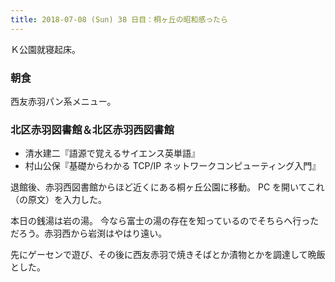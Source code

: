```yaml
---
title: 2018-07-08 (Sun) 38 日目：桐ヶ丘の昭和感ったら
---
```


Ｋ公園就寝起床。

### 朝食

西友赤羽パン系メニュー。

### 北区赤羽図書館＆北区赤羽西図書館

* 清水建二『語源で覚えるサイエンス英単語』
* 村山公保『基礎からわかる TCP/IP ネットワークコンピューティング入門』

退館後、赤羽西図書館からほど近くにある桐ヶ丘公園に移動。
PC を開いてこれ（の原文）を入力した。

本日の銭湯は岩の湯。
今なら富士の湯の存在を知っているのでそちらへ行っただろう。赤羽西から岩渕はやはり遠い。

先にゲーセンで遊び、その後に西友赤羽で焼きそばとか漬物とかを調達して晩飯とした。
